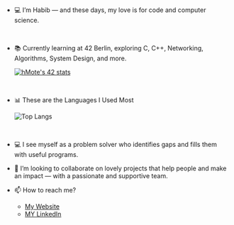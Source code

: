 - 💻 I’m Habib — and these days, my love is for code and computer science.
<br>

- 📚 Currently learning at 42 Berlin, exploring C, C++, Networking, Algorithms, System Design, and more.
  
  [![hMote's 42 stats](https://badge.mediaplus.ma/kettlebells/hMote?1337Badge=off&UM6P=off)](https://github.com/oakoudad/badge42)
<br>

- 📊 These are the Languages I Used Most
  
  ![Top Langs](https://github-readme-stats.vercel.app/api/top-langs/?username=habibma&layout=compact&theme=radical)  
<br>

- 💻 I see myself as a problem solver who identifies gaps and fills them with useful programs.

- 🤝 I’m looking to collaborate on lovely projects that help people and make an impact — with a passionate and supportive team.

- 📫 How to reach me?
    - [My Website](https://habibmote.com/)
    - [MY LinkedIn](https://www.linkedin.com/in/habib-motavassel/)
